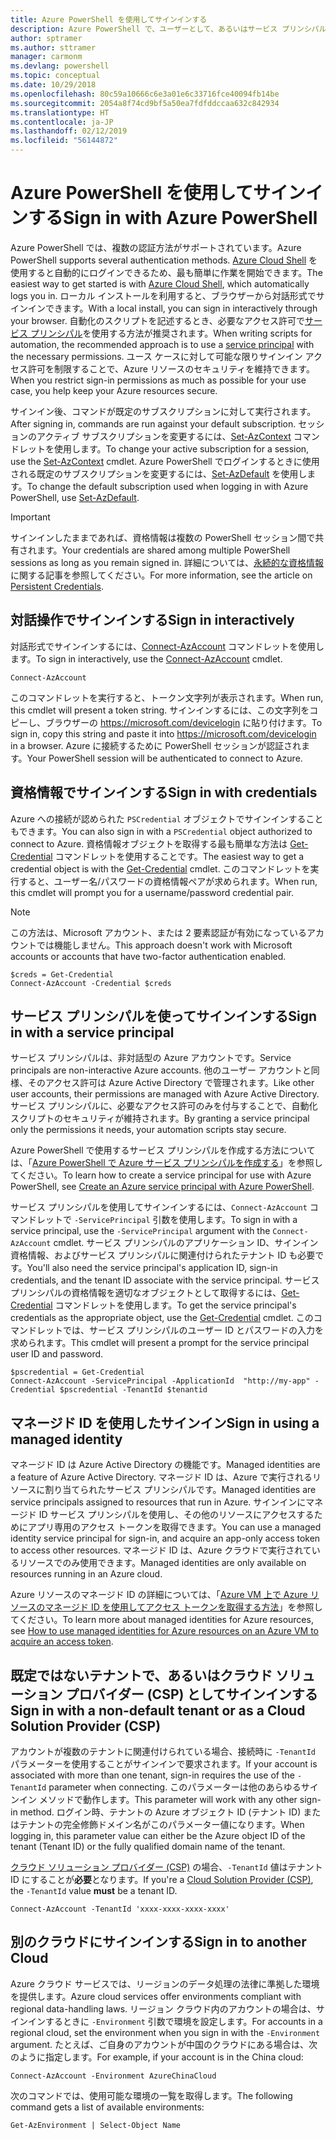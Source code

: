 ```yaml
---
title: Azure PowerShell を使用してサインインする
description: Azure PowerShell で、ユーザーとして、あるいはサービス プリンシパルまたは Azure リソースのマネージド ID を使用してサインインする方法。
author: sptramer
ms.author: sttramer
manager: carmonm
ms.devlang: powershell
ms.topic: conceptual
ms.date: 10/29/2018
ms.openlocfilehash: 80c59a10666c6e3a01e6c33716fce40094fb14be
ms.sourcegitcommit: 2054a8f74cd9bf5a50ea7fdfddccaa632c842934
ms.translationtype: HT
ms.contentlocale: ja-JP
ms.lasthandoff: 02/12/2019
ms.locfileid: "56144872"
---
```

# <a name="sign-in-with-azure-powershell"></a><span data-ttu-id="629fb-103">Azure PowerShell を使用してサインインする</span><span class="sxs-lookup"><span data-stu-id="629fb-103">Sign in with Azure PowerShell</span></span>

<span data-ttu-id="629fb-104">Azure PowerShell では、複数の認証方法がサポートされています。</span><span class="sxs-lookup"><span data-stu-id="629fb-104">Azure PowerShell supports several authentication methods.</span></span> <span data-ttu-id="629fb-105">[Azure Cloud Shell](/azure/cloud-shell/overview) を使用すると自動的にログインできるため、最も簡単に作業を開始できます。</span><span class="sxs-lookup"><span data-stu-id="629fb-105">The easiest way to get started is with [Azure Cloud Shell](/azure/cloud-shell/overview), which automatically logs you in.</span></span> <span data-ttu-id="629fb-106">ローカル インストールを利用すると、ブラウザーから対話形式でサインインできます。</span><span class="sxs-lookup"><span data-stu-id="629fb-106">With a local install, you can sign in interactively through your browser.</span></span> <span data-ttu-id="629fb-107">自動化のスクリプトを記述するとき、必要なアクセス許可で[サービス プリンシパル](create-azure-service-principal-azureps.md)を使用する方法が推奨されます。</span><span class="sxs-lookup"><span data-stu-id="629fb-107">When writing scripts for automation, the recommended approach is to use a [service principal](create-azure-service-principal-azureps.md) with the necessary permissions.</span></span> <span data-ttu-id="629fb-108">ユース ケースに対して可能な限りサインイン アクセス許可を制限することで、Azure リソースのセキュリティを維持できます。</span><span class="sxs-lookup"><span data-stu-id="629fb-108">When you restrict sign-in permissions as much as possible for your use case, you help keep your Azure resources secure.</span></span>

<span data-ttu-id="629fb-109">サインイン後、コマンドが既定のサブスクリプションに対して実行されます。</span><span class="sxs-lookup"><span data-stu-id="629fb-109">After signing in, commands are run against your default subscription.</span></span> <span data-ttu-id="629fb-110">セッションのアクティブ サブスクリプションを変更するには、[Set-AzContext](/powershell/module/az.accounts/set-azcontext) コマンドレットを使用します。</span><span class="sxs-lookup"><span data-stu-id="629fb-110">To change your active subscription for a session, use the [Set-AzContext](/powershell/module/az.accounts/set-azcontext) cmdlet.</span></span> <span data-ttu-id="629fb-111">Azure PowerShell でログインするときに使用される既定のサブスクリプションを変更するには、[Set-AzDefault](/powershell/module/az.accounts/set-azdefault) を使用します。</span><span class="sxs-lookup"><span data-stu-id="629fb-111">To change the default subscription used when logging in with Azure PowerShell, use [Set-AzDefault](/powershell/module/az.accounts/set-azdefault).</span></span>

> [!IMPORTANT]
>
> <span data-ttu-id="629fb-112">サインインしたままであれば、資格情報は複数の PowerShell セッション間で共有されます。</span><span class="sxs-lookup"><span data-stu-id="629fb-112">Your credentials are shared among multiple PowerShell sessions as long as you remain signed in.</span></span>
> <span data-ttu-id="629fb-113">詳細については、[永続的な資格情報](context-persistence.md)に関する記事を参照してください。</span><span class="sxs-lookup"><span data-stu-id="629fb-113">For more information, see the article on [Persistent Credentials](context-persistence.md).</span></span>

## <a name="sign-in-interactively"></a><span data-ttu-id="629fb-114">対話操作でサインインする</span><span class="sxs-lookup"><span data-stu-id="629fb-114">Sign in interactively</span></span>

<span data-ttu-id="629fb-115">対話形式でサインインするには、[Connect-AzAccount](/powershell/module/az.accounts/connect-azaccount) コマンドレットを使用します。</span><span class="sxs-lookup"><span data-stu-id="629fb-115">To sign in interactively, use the [Connect-AzAccount](/powershell/module/az.accounts/connect-azaccount) cmdlet.</span></span>

```azurepowershell-interactive
Connect-AzAccount
```

<span data-ttu-id="629fb-116">このコマンドレットを実行すると、トークン文字列が表示されます。</span><span class="sxs-lookup"><span data-stu-id="629fb-116">When run, this cmdlet will present a token string.</span></span> <span data-ttu-id="629fb-117">サインインするには、この文字列をコピーし、ブラウザーの https://microsoft.com/devicelogin に貼り付けます。</span><span class="sxs-lookup"><span data-stu-id="629fb-117">To sign in, copy this string and paste it into https://microsoft.com/devicelogin in a browser.</span></span> <span data-ttu-id="629fb-118">Azure に接続するために PowerShell セッションが認証されます。</span><span class="sxs-lookup"><span data-stu-id="629fb-118">Your PowerShell session will be authenticated to connect to Azure.</span></span>

## <a name="sign-in-with-credentials"></a><span data-ttu-id="629fb-119">資格情報でサインインする</span><span class="sxs-lookup"><span data-stu-id="629fb-119">Sign in with credentials</span></span>

<span data-ttu-id="629fb-120">Azure への接続が認められた `PSCredential` オブジェクトでサインインすることもできます。</span><span class="sxs-lookup"><span data-stu-id="629fb-120">You can also sign in with a `PSCredential` object authorized to connect to Azure.</span></span>
<span data-ttu-id="629fb-121">資格情報オブジェクトを取得する最も簡単な方法は [Get-Credential](/powershell/module/Microsoft.PowerShell.Security/Get-Credential) コマンドレットを使用することです。</span><span class="sxs-lookup"><span data-stu-id="629fb-121">The easiest way to get a credential object is with the [Get-Credential](/powershell/module/Microsoft.PowerShell.Security/Get-Credential) cmdlet.</span></span> <span data-ttu-id="629fb-122">このコマンドレットを実行すると、ユーザー名/パスワードの資格情報ペアが求められます。</span><span class="sxs-lookup"><span data-stu-id="629fb-122">When run, this cmdlet will prompt you for a username/password credential pair.</span></span>

> [!Note]
> <span data-ttu-id="629fb-123">この方法は、Microsoft アカウント、または 2 要素認証が有効になっているアカウントでは機能しません。</span><span class="sxs-lookup"><span data-stu-id="629fb-123">This approach doesn't work with Microsoft accounts or accounts that have two-factor authentication enabled.</span></span>

```azurepowershell-interactive
$creds = Get-Credential
Connect-AzAccount -Credential $creds
```

## <a name="sign-in-with-a-service-principal"></a><span data-ttu-id="629fb-124">サービス プリンシパルを使ってサインインする</span><span class="sxs-lookup"><span data-stu-id="629fb-124">Sign in with a service principal</span></span>

<span data-ttu-id="629fb-125">サービス プリンシパルは、非対話型の Azure アカウントです。</span><span class="sxs-lookup"><span data-stu-id="629fb-125">Service principals are non-interactive Azure accounts.</span></span> <span data-ttu-id="629fb-126">他のユーザー アカウントと同様、そのアクセス許可は Azure Active Directory で管理されます。</span><span class="sxs-lookup"><span data-stu-id="629fb-126">Like other user accounts, their permissions are managed with Azure Active Directory.</span></span> <span data-ttu-id="629fb-127">サービス プリンシパルに、必要なアクセス許可のみを付与することで、自動化スクリプトのセキュリティが維持されます。</span><span class="sxs-lookup"><span data-stu-id="629fb-127">By granting a service principal only the permissions it needs, your automation scripts stay secure.</span></span>

<span data-ttu-id="629fb-128">Azure PowerShell で使用するサービス プリンシパルを作成する方法については、「[Azure PowerShell で Azure サービス プリンシパルを作成する](create-azure-service-principal-azureps.md)」を参照してください。</span><span class="sxs-lookup"><span data-stu-id="629fb-128">To learn how to create a service principal for use with Azure PowerShell, see [Create an Azure service principal with Azure PowerShell](create-azure-service-principal-azureps.md).</span></span>

<span data-ttu-id="629fb-129">サービス プリンシパルを使用してサインインするには、`Connect-AzAccount` コマンドレットで `-ServicePrincipal` 引数を使用します。</span><span class="sxs-lookup"><span data-stu-id="629fb-129">To sign in with a service principal, use the `-ServicePrincipal` argument with the `Connect-AzAccount` cmdlet.</span></span> <span data-ttu-id="629fb-130">サービス プリンシパルのアプリケーション ID、サインイン資格情報、およびサービス プリンシパルに関連付けられたテナント ID も必要です。</span><span class="sxs-lookup"><span data-stu-id="629fb-130">You'll also need the service principal's application ID, sign-in credentials, and the tenant ID associate with the service principal.</span></span> <span data-ttu-id="629fb-131">サービス プリンシパルの資格情報を適切なオブジェクトとして取得するには、[Get-Credential](/powershell/module/microsoft.powershell.security/get-credential) コマンドレットを使用します。</span><span class="sxs-lookup"><span data-stu-id="629fb-131">To get the service principal's credentials as the appropriate object, use the [Get-Credential](/powershell/module/microsoft.powershell.security/get-credential) cmdlet.</span></span> <span data-ttu-id="629fb-132">このコマンドレットでは、サービス プリンシパルのユーザー ID とパスワードの入力を求められます。</span><span class="sxs-lookup"><span data-stu-id="629fb-132">This cmdlet will present a prompt for the service principal user ID and password.</span></span>

```azurepowershell-interactive
$pscredential = Get-Credential
Connect-AzAccount -ServicePrincipal -ApplicationId  "http://my-app" -Credential $pscredential -TenantId $tenantid
```

## <a name="sign-in-using-a-managed-identity"></a><span data-ttu-id="629fb-133">マネージド ID を使用したサインイン</span><span class="sxs-lookup"><span data-stu-id="629fb-133">Sign in using a managed identity</span></span> 

<span data-ttu-id="629fb-134">マネージド ID は Azure Active Directory の機能です。</span><span class="sxs-lookup"><span data-stu-id="629fb-134">Managed identities are a feature of Azure Active Directory.</span></span> <span data-ttu-id="629fb-135">マネージド ID は、Azure で実行されるリソースに割り当てられたサービス プリンシパルです。</span><span class="sxs-lookup"><span data-stu-id="629fb-135">Managed identities are service principals assigned to resources that run in Azure.</span></span> <span data-ttu-id="629fb-136">サインインにマネージド ID サービス プリンシパルを使用し、その他のリソースにアクセスするためにアプリ専用のアクセス トークンを取得できます。</span><span class="sxs-lookup"><span data-stu-id="629fb-136">You can use a managed identity service principal for sign-in, and acquire an app-only access token to access other resources.</span></span> <span data-ttu-id="629fb-137">マネージド ID は、Azure クラウドで実行されているリソースでのみ使用できます。</span><span class="sxs-lookup"><span data-stu-id="629fb-137">Managed identities are only available on resources running in an Azure cloud.</span></span>

<span data-ttu-id="629fb-138">Azure リソースのマネージド ID の詳細については、「[Azure VM 上で Azure リソースのマネージド ID を使用してアクセス トークンを取得する方法](/azure/active-directory/managed-identities-azure-resources/how-to-use-vm-token)」を参照してください。</span><span class="sxs-lookup"><span data-stu-id="629fb-138">To learn more about managed identities for Azure resources, see [How to use managed identities for Azure resources on an Azure VM to acquire an access token](/azure/active-directory/managed-identities-azure-resources/how-to-use-vm-token).</span></span>

## <a name="sign-in-with-a-non-default-tenant-or-as-a-cloud-solution-provider-csp"></a><span data-ttu-id="629fb-139">既定ではないテナントで、あるいはクラウド ソリューション プロバイダー (CSP) としてサインインする</span><span class="sxs-lookup"><span data-stu-id="629fb-139">Sign in with a non-default tenant or as a Cloud Solution Provider (CSP)</span></span>

<span data-ttu-id="629fb-140">アカウントが複数のテナントに関連付けられている場合、接続時に `-TenantId` パラメーターを使用することがサインインで要求されます。</span><span class="sxs-lookup"><span data-stu-id="629fb-140">If your account is associated with more than one tenant, sign-in requires the use of the `-TenantId` parameter when connecting.</span></span> <span data-ttu-id="629fb-141">このパラメーターは他のあらゆるサインイン メソッドで動作します。</span><span class="sxs-lookup"><span data-stu-id="629fb-141">This parameter will work with any other sign-in method.</span></span> <span data-ttu-id="629fb-142">ログイン時、テナントの Azure オブジェクト ID (テナント ID) またはテナントの完全修飾ドメイン名がこのパラメーター値になります。</span><span class="sxs-lookup"><span data-stu-id="629fb-142">When logging in, this parameter value can either be the Azure object ID of the tenant (Tenant ID) or the fully qualified domain name of the tenant.</span></span>

<span data-ttu-id="629fb-143">[クラウド ソリューション プロバイダー (CSP)](https://azure.microsoft.com/en-us/offers/ms-azr-0145p/) の場合、`-TenantId` 値はテナント ID にすることが**必要**となります。</span><span class="sxs-lookup"><span data-stu-id="629fb-143">If you're a [Cloud Solution Provider (CSP)](https://azure.microsoft.com/en-us/offers/ms-azr-0145p/), the `-TenantId` value **must** be a tenant ID.</span></span>

```azurepowershell-interactive
Connect-AzAccount -TenantId 'xxxx-xxxx-xxxx-xxxx'
```

## <a name="sign-in-to-another-cloud"></a><span data-ttu-id="629fb-144">別のクラウドにサインインする</span><span class="sxs-lookup"><span data-stu-id="629fb-144">Sign in to another Cloud</span></span>

<span data-ttu-id="629fb-145">Azure クラウド サービスでは、リージョンのデータ処理の法律に準拠した環境を提供します。</span><span class="sxs-lookup"><span data-stu-id="629fb-145">Azure cloud services offer environments compliant with regional data-handling laws.</span></span>
<span data-ttu-id="629fb-146">リージョン クラウド内のアカウントの場合は、サインインするときに `-Environment` 引数で環境を設定します。</span><span class="sxs-lookup"><span data-stu-id="629fb-146">For accounts in a regional cloud, set the environment when you sign in with the `-Environment` argument.</span></span>
<span data-ttu-id="629fb-147">たとえば、ご自身のアカウントが中国のクラウドにある場合は、次のように指定します。</span><span class="sxs-lookup"><span data-stu-id="629fb-147">For example, if your account is in the China cloud:</span></span>

```azurepowershell-interactive
Connect-AzAccount -Environment AzureChinaCloud
```

<span data-ttu-id="629fb-148">次のコマンドでは、使用可能な環境の一覧を取得します。</span><span class="sxs-lookup"><span data-stu-id="629fb-148">The following command gets a list of available environments:</span></span>

```azurepowershell-interactive
Get-AzEnvironment | Select-Object Name
```